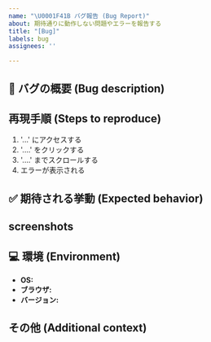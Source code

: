 ```yaml
---
name: "\U0001F41B バグ報告 (Bug Report)"
about: 期待通りに動作しない問題やエラーを報告する
title: "[Bug]"
labels: bug
assignees: ''

---
```


## 🐛 バグの概要 (Bug description)

## 再現手順 (Steps to reproduce)

1.  '...' にアクセスする
2.  '....' をクリックする
3.  '....' までスクロールする
4.  エラーが表示される

## ✅ 期待される挙動 (Expected behavior)

## screenshots
## 💻 環境 (Environment)

- **OS:**
- **ブラウザ:**
- **バージョン:**

## その他 (Additional context)
